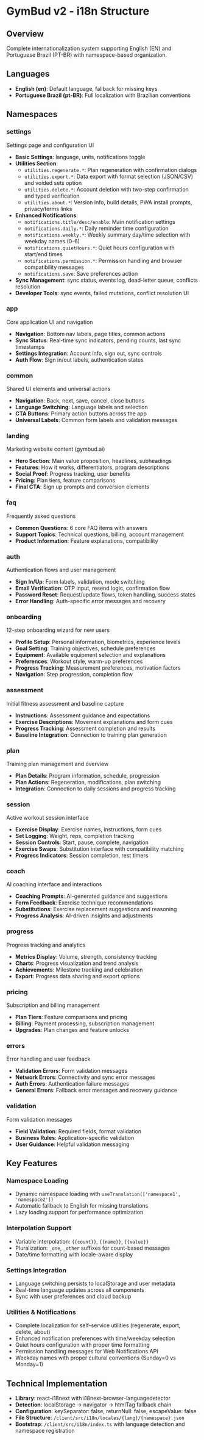 # GymBud v2 - i18n Structure

## Overview
Complete internationalization system supporting English (EN) and Portuguese Brazil (PT-BR) with namespace-based organization.

## Languages
- **English (en)**: Default language, fallback for missing keys
- **Portuguese Brazil (pt-BR)**: Full localization with Brazilian conventions

## Namespaces

### settings
Settings page and configuration UI
- **Basic Settings**: language, units, notifications toggle
- **Utilities Section**: 
  - `utilities.regenerate.*`: Plan regeneration with confirmation dialogs
  - `utilities.export.*`: Data export with format selection (JSON/CSV) and voided sets option
  - `utilities.delete.*`: Account deletion with two-step confirmation and typed verification
  - `utilities.about.*`: Version info, build details, PWA install prompts, privacy/terms links
- **Enhanced Notifications**:
  - `notifications.title/desc/enable`: Main notification settings
  - `notifications.daily.*`: Daily reminder time configuration
  - `notifications.weekly.*`: Weekly summary day/time selection with weekday names (0-6)
  - `notifications.quietHours.*`: Quiet hours configuration with start/end times
  - `notifications.permission.*`: Permission handling and browser compatibility messages
  - `notifications.save`: Save preferences action
- **Sync Management**: sync status, events log, dead-letter queue, conflicts resolution
- **Developer Tools**: sync events, failed mutations, conflict resolution UI

### app
Core application UI and navigation
- **Navigation**: Bottom nav labels, page titles, common actions
- **Sync Status**: Real-time sync indicators, pending counts, last sync timestamps
- **Settings Integration**: Account info, sign out, sync controls
- **Auth Flow**: Sign in/out labels, authentication states

### common
Shared UI elements and universal actions
- **Navigation**: Back, next, save, cancel, close buttons
- **Language Switching**: Language labels and selection
- **CTA Buttons**: Primary action buttons across the app
- **Universal Labels**: Common form labels and validation messages

### landing
Marketing website content (gymbud.ai)
- **Hero Section**: Main value proposition, headlines, subheadings
- **Features**: How it works, differentiators, program descriptions
- **Social Proof**: Progress tracking, user benefits
- **Pricing**: Plan tiers, feature comparisons
- **Final CTA**: Sign up prompts and conversion elements

### faq
Frequently asked questions
- **Common Questions**: 6 core FAQ items with answers
- **Support Topics**: Technical questions, billing, account management
- **Product Information**: Feature explanations, compatibility

### auth
Authentication flows and user management
- **Sign In/Up**: Form labels, validation, mode switching
- **Email Verification**: OTP input, resend logic, confirmation flow
- **Password Reset**: Request/update flows, token handling, success states
- **Error Handling**: Auth-specific error messages and recovery

### onboarding
12-step onboarding wizard for new users
- **Profile Setup**: Personal information, biometrics, experience levels
- **Goal Setting**: Training objectives, schedule preferences
- **Equipment**: Available equipment selection and explanations
- **Preferences**: Workout style, warm-up preferences
- **Progress Tracking**: Measurement preferences, motivation factors
- **Navigation**: Step progression, completion flow

### assessment
Initial fitness assessment and baseline capture
- **Instructions**: Assessment guidance and expectations
- **Exercise Descriptions**: Movement explanations and form cues
- **Progress Tracking**: Assessment completion and results
- **Baseline Integration**: Connection to training plan generation

### plan
Training plan management and overview
- **Plan Details**: Program information, schedule, progression
- **Plan Actions**: Regeneration, modifications, plan switching
- **Integration**: Connection to daily sessions and progress tracking

### session
Active workout session interface
- **Exercise Display**: Exercise names, instructions, form cues
- **Set Logging**: Weight, reps, completion tracking
- **Session Controls**: Start, pause, complete, navigation
- **Exercise Swaps**: Substitution interface with compatibility matching
- **Progress Indicators**: Session completion, rest timers

### coach
AI coaching interface and interactions
- **Coaching Prompts**: AI-generated guidance and suggestions
- **Form Feedback**: Exercise technique recommendations
- **Substitutions**: Exercise replacement suggestions and reasoning
- **Progress Analysis**: AI-driven insights and adjustments

### progress
Progress tracking and analytics
- **Metrics Display**: Volume, strength, consistency tracking
- **Charts**: Progress visualization and trend analysis
- **Achievements**: Milestone tracking and celebration
- **Export**: Progress data sharing and export options

### pricing
Subscription and billing management
- **Plan Tiers**: Feature comparisons and pricing
- **Billing**: Payment processing, subscription management
- **Upgrades**: Plan changes and feature unlocks

### errors
Error handling and user feedback
- **Validation Errors**: Form validation messages
- **Network Errors**: Connectivity and sync error messages
- **Auth Errors**: Authentication failure messages
- **General Errors**: Fallback error messages and recovery guidance

### validation
Form validation messages
- **Field Validation**: Required fields, format validation
- **Business Rules**: Application-specific validation
- **User Guidance**: Helpful validation messaging

## Key Features

### Namespace Loading
- Dynamic namespace loading with `useTranslation(['namespace1', 'namespace2'])`
- Automatic fallback to English for missing translations
- Lazy loading support for performance optimization

### Interpolation Support
- Variable interpolation: `{{count}}`, `{{name}}`, `{{value}}`
- Pluralization: `_one`, `_other` suffixes for count-based messages
- Date/time formatting with locale-aware display

### Settings Integration
- Language switching persists to localStorage and user metadata
- Real-time language updates across all components
- Sync with user preferences and cloud backup

### Utilities & Notifications
- Complete localization for self-service utilities (regenerate, export, delete, about)
- Enhanced notification preferences with time/weekday selection
- Quiet hours configuration with proper time formatting
- Permission handling messages for Web Notifications API
- Weekday names with proper cultural conventions (Sunday=0 vs Monday=1)

## Technical Implementation
- **Library**: react-i18next with i18next-browser-languagedetector
- **Detection**: localStorage → navigator → htmlTag fallback chain
- **Configuration**: keySeparator: false, returnNull: false, escapeValue: false
- **File Structure**: `/client/src/i18n/locales/{lang}/{namespace}.json`
- **Bootstrap**: `/client/src/i18n/index.ts` with language detection and namespace registration
